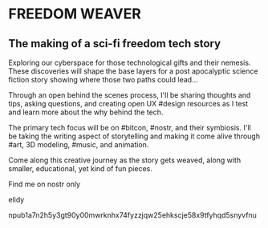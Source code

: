 # FREEDOM WEAVER

## The making of a sci-fi freedom tech story

Exploring our cyberspace for those technological gifts and their nemesis. These discoveries will shape the base layers for a post apocalyptic science fiction story showing where those two paths could lead…

Through an open behind the scenes process, I'll be sharing thoughts and tips, asking questions, and creating open UX #design resources as I test and learn more about the why behind the tech.

The primary tech focus will be on #bitcon, #nostr, and their symbiosis. I'll be taking the writing aspect of storytelling and making it come alive through #art, 3D modeling, #music, and animation.

Come along this creative journey as the story gets weaved, along with smaller, educational, yet kind of fun pieces.

Find me on nostr only

elidy

npub1a7n2h5y3gt90y00mwrknhx74fyzzjqw25ehkscje58x9tfyhqd5snyvfnu
